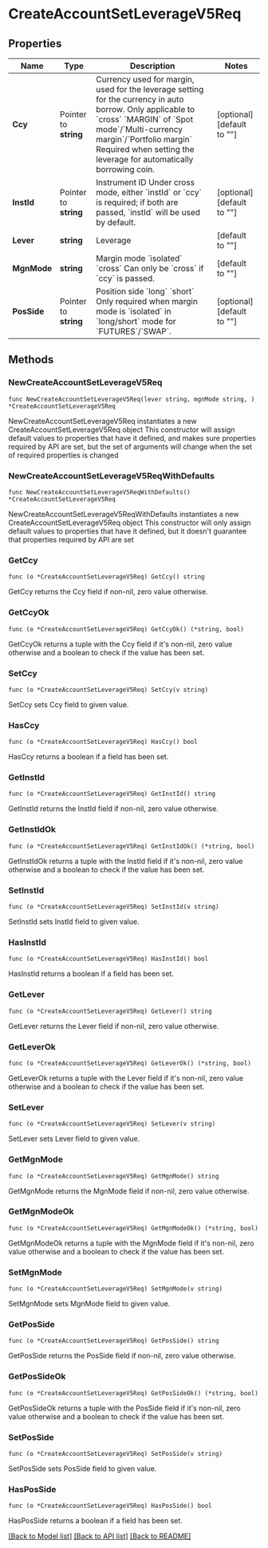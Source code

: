 # CreateAccountSetLeverageV5Req

## Properties

Name | Type | Description | Notes
------------ | ------------- | ------------- | -------------
**Ccy** | Pointer to **string** | Currency used for margin, used for the leverage setting for the currency in auto borrow.  Only applicable to &#x60;cross&#x60; &#x60;MARGIN&#x60; of &#x60;Spot mode&#x60;/&#x60;Multi-currency margin&#x60;/&#x60;Portfolio margin&#x60;  Required when setting the leverage for automatically borrowing coin. | [optional] [default to ""]
**InstId** | Pointer to **string** | Instrument ID  Under cross mode, either &#x60;instId&#x60; or &#x60;ccy&#x60; is required; if both are passed, &#x60;instId&#x60; will be used by default. | [optional] [default to ""]
**Lever** | **string** | Leverage | [default to ""]
**MgnMode** | **string** | Margin mode  &#x60;isolated&#x60; &#x60;cross&#x60;   Can only be &#x60;cross&#x60; if &#x60;ccy&#x60; is passed. | [default to ""]
**PosSide** | Pointer to **string** | Position side  &#x60;long&#x60; &#x60;short&#x60;  Only required when margin mode is &#x60;isolated&#x60; in &#x60;long/short&#x60; mode for &#x60;FUTURES&#x60;/&#x60;SWAP&#x60;. | [optional] [default to ""]

## Methods

### NewCreateAccountSetLeverageV5Req

`func NewCreateAccountSetLeverageV5Req(lever string, mgnMode string, ) *CreateAccountSetLeverageV5Req`

NewCreateAccountSetLeverageV5Req instantiates a new CreateAccountSetLeverageV5Req object
This constructor will assign default values to properties that have it defined,
and makes sure properties required by API are set, but the set of arguments
will change when the set of required properties is changed

### NewCreateAccountSetLeverageV5ReqWithDefaults

`func NewCreateAccountSetLeverageV5ReqWithDefaults() *CreateAccountSetLeverageV5Req`

NewCreateAccountSetLeverageV5ReqWithDefaults instantiates a new CreateAccountSetLeverageV5Req object
This constructor will only assign default values to properties that have it defined,
but it doesn't guarantee that properties required by API are set

### GetCcy

`func (o *CreateAccountSetLeverageV5Req) GetCcy() string`

GetCcy returns the Ccy field if non-nil, zero value otherwise.

### GetCcyOk

`func (o *CreateAccountSetLeverageV5Req) GetCcyOk() (*string, bool)`

GetCcyOk returns a tuple with the Ccy field if it's non-nil, zero value otherwise
and a boolean to check if the value has been set.

### SetCcy

`func (o *CreateAccountSetLeverageV5Req) SetCcy(v string)`

SetCcy sets Ccy field to given value.

### HasCcy

`func (o *CreateAccountSetLeverageV5Req) HasCcy() bool`

HasCcy returns a boolean if a field has been set.

### GetInstId

`func (o *CreateAccountSetLeverageV5Req) GetInstId() string`

GetInstId returns the InstId field if non-nil, zero value otherwise.

### GetInstIdOk

`func (o *CreateAccountSetLeverageV5Req) GetInstIdOk() (*string, bool)`

GetInstIdOk returns a tuple with the InstId field if it's non-nil, zero value otherwise
and a boolean to check if the value has been set.

### SetInstId

`func (o *CreateAccountSetLeverageV5Req) SetInstId(v string)`

SetInstId sets InstId field to given value.

### HasInstId

`func (o *CreateAccountSetLeverageV5Req) HasInstId() bool`

HasInstId returns a boolean if a field has been set.

### GetLever

`func (o *CreateAccountSetLeverageV5Req) GetLever() string`

GetLever returns the Lever field if non-nil, zero value otherwise.

### GetLeverOk

`func (o *CreateAccountSetLeverageV5Req) GetLeverOk() (*string, bool)`

GetLeverOk returns a tuple with the Lever field if it's non-nil, zero value otherwise
and a boolean to check if the value has been set.

### SetLever

`func (o *CreateAccountSetLeverageV5Req) SetLever(v string)`

SetLever sets Lever field to given value.


### GetMgnMode

`func (o *CreateAccountSetLeverageV5Req) GetMgnMode() string`

GetMgnMode returns the MgnMode field if non-nil, zero value otherwise.

### GetMgnModeOk

`func (o *CreateAccountSetLeverageV5Req) GetMgnModeOk() (*string, bool)`

GetMgnModeOk returns a tuple with the MgnMode field if it's non-nil, zero value otherwise
and a boolean to check if the value has been set.

### SetMgnMode

`func (o *CreateAccountSetLeverageV5Req) SetMgnMode(v string)`

SetMgnMode sets MgnMode field to given value.


### GetPosSide

`func (o *CreateAccountSetLeverageV5Req) GetPosSide() string`

GetPosSide returns the PosSide field if non-nil, zero value otherwise.

### GetPosSideOk

`func (o *CreateAccountSetLeverageV5Req) GetPosSideOk() (*string, bool)`

GetPosSideOk returns a tuple with the PosSide field if it's non-nil, zero value otherwise
and a boolean to check if the value has been set.

### SetPosSide

`func (o *CreateAccountSetLeverageV5Req) SetPosSide(v string)`

SetPosSide sets PosSide field to given value.

### HasPosSide

`func (o *CreateAccountSetLeverageV5Req) HasPosSide() bool`

HasPosSide returns a boolean if a field has been set.


[[Back to Model list]](../README.md#documentation-for-models) [[Back to API list]](../README.md#documentation-for-api-endpoints) [[Back to README]](../README.md)


